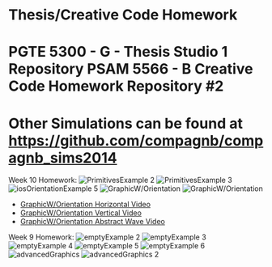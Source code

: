 Thesis/Creative Code Homework
=============================
PGTE 5300 - G - Thesis Studio 1 Repository 
PSAM 5566 - B Creative Code Homework Repository #2
==================================================
Other Simulations can be found at https://github.com/compagnb/compagnb_sims2014
===============================================================================

Week 10 Homework:
![PrimitivesExample 2](http://a.parsons.edu/~compagnb/sims2014/PrimitivesExample2.png)
![PrimitivesExample 3](http://a.parsons.edu/~compagnb/sims2014/PrimitivesExample3.png)
![iosOrientationExample 5](http://a.parsons.edu/~compagnb/sims2014/iosOrientationExample5.png)
![GraphicW/Orientation](http://a.parsons.edu/~compagnb/sims2014/3dOrientation.png)
![GraphicW/Orientation](http://a.parsons.edu/~compagnb/sims2014/3dOrientation1.png)
* [GraphicW/Orientation Horizontal Video](http://youtu.be/5y8h8379biA)
* [GraphicW/Orientation Vertical Video](http://youtu.be/PulyCiUhKTU)
* [GraphicW/Orientation Abstract Wave Video](http://youtu.be/udWmkNzTDV4)

Week 9 Homework:
![emptyExample 2](http://a.parsons.edu/~compagnb/sims2014/emptyExample2.png)
![emptyExample 3](http://a.parsons.edu/~compagnb/sims2014/emptyExample3.png)
![emptyExample 4](http://a.parsons.edu/~compagnb/sims2014/emptyExample35.png)
![emptyExample 5](http://a.parsons.edu/~compagnb/sims2014/emptyExample4.png)
![emptyExample 6](http://a.parsons.edu/~compagnb/sims2014/emptyExample6.png)
![advancedGraphics](http://a.parsons.edu/~compagnb/sims2014/advancedGraphics.png)
![advancedGraphics 2](http://a.parsons.edu/~compagnb/sims2014/GraphicWOrientation.png)

